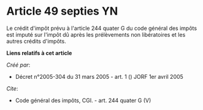 # Article 49 septies YN

Le crédit d'impôt prévu à l'article 244 quater G du code général des impôts est imputé sur l'impôt dû après les prélèvements
non libératoires et les autres crédits d'impôts.

**Liens relatifs à cet article**

_Créé par_:

  - Décret n°2005-304 du 31 mars 2005 - art. 1 () JORF 1er avril 2005

_Cite_:

  - Code général des impôts, CGI. - art. 244 quater G (V)
